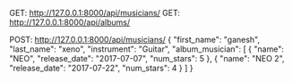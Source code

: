 GET: http://127.0.0.1:8000/api/musicians/
GET: http://127.0.0.1:8000/api/albums/

POST: http://127.0.0.1:8000/api/musicians/
{
    "first_name": "ganesh",
    "last_name": "xeno",
    "instrument": "Guitar",
    "album_musician": [
        {
            "name": "NEO",
            "release_date": "2017-07-07",
            "num_stars": 5
        },
        {
            "name": "NEO 2",
            "release_date": "2017-07-22",
            "num_stars": 4
        }
    ]
}
